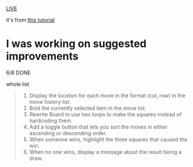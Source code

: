 [LIVE](https://albinoplant.github.io/react-app-additional-tasks/)

it's from [this tutorial](https://reactjs.org/tutorial/tutorial.html)

# I was working on suggested improvements 
6/6 DONE

whole list

>   1. Display the location for each move in the format (col, row) in the move history list.
>   2. Bold the currently selected item in the move list.
>   3. Rewrite Board to use two loops to make the squares instead of hardcoding them.
>   4. Add a toggle button that lets you sort the moves in either ascending or descending order.
>   5. When someone wins, highlight the three squares that caused the win.
>   6. When no one wins, display a message about the result being a draw.
